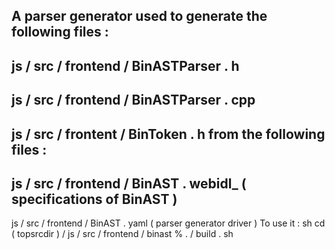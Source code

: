 A
parser
generator
used
to
generate
the
following
files
:
-
js
/
src
/
frontend
/
BinASTParser
.
h
-
js
/
src
/
frontend
/
BinASTParser
.
cpp
-
js
/
src
/
frontent
/
BinToken
.
h
from
the
following
files
:
-
js
/
src
/
frontend
/
BinAST
.
webidl_
(
specifications
of
BinAST
)
-
js
/
src
/
frontend
/
BinAST
.
yaml
(
parser
generator
driver
)
To
use
it
:
sh
cd
(
topsrcdir
)
/
js
/
src
/
frontend
/
binast
%
.
/
build
.
sh
